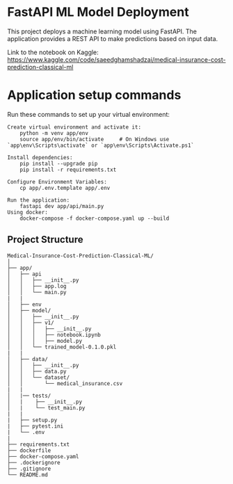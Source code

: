 # FastAPI ML Model Deployment

This project deploys a machine learning model using FastAPI. The application provides a REST API to make predictions based on input data.

Link to the notebook on Kaggle: https://www.kaggle.com/code/saeedghamshadzai/medical-insurance-cost-prediction-classical-ml

# Application setup commands

Run these commands to set up your virtual environment:

    Create virtual environment and activate it:
        python -m venv app/env
        source app/env/bin/activate     # On Windows use `app\env\Scripts\activate` or `app\env\Scripts\Activate.ps1`

    Install dependencies:
        pip install --upgrade pip
        pip install -r requirements.txt 

    Configure Environment Variables:
        cp app/.env.template app/.env
    
    Run the application:
        fastapi dev app/api/main.py
    Using docker:
        docker-compose -f docker-compose.yaml up --build

## Project Structure

```plaintext
Medical-Insurance-Cost-Prediction-Classical-ML/
│
├── app/
│   ├── api
│   │   ├── __init__.py
│   │   ├── app.log
│   │   └── main.py
|   |
│   ├── env
│   ├── model/
│   │   ├── __init__.py
│   │   ├── v1/
│   │   │   ├── __init__.py
│   │   │   ├── notebook.ipynb
│   │   │   ├── model.py
│   │   └── trained_model-0.1.0.pkl
|   |
│   ├── data/
│   │   ├── __init__.py
│   │   ├── data.py
│   │   └── dataset/
│   │       └── medical_insurance.csv
|   |
│   |── tests/
│   |    ├── __init__.py
│   |    └── test_main.py
|   |
|   ├── setup.py
|   ├── pytest.ini
|   └── .env
|
├── requirements.txt
├── dockerfile
├── docker-compose.yaml
├── .dockerignore
├── .gitignore
└── README.md